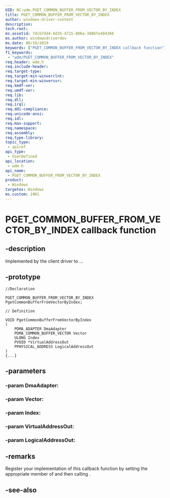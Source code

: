 ```yaml
---
UID: NC:wdm.PGET_COMMON_BUFFER_FROM_VECTOR_BY_INDEX
title: PGET_COMMON_BUFFER_FROM_VECTOR_BY_INDEX
author: windows-driver-content
description: 
tech.root:
ms.assetid: 7dcb7dd4-8d35-4715-806a-3886fe484366
ms.author: windowsdriverdev
ms.date: 08/19/2019
keywords: ["PGET_COMMON_BUFFER_FROM_VECTOR_BY_INDEX callback function"]
f1_keywords:
 - "wdm/PGET_COMMON_BUFFER_FROM_VECTOR_BY_INDEX"
req.header: wdm.h
req.include-header:
req.target-type:
req.target-min-winverclnt:
req.target-min-winversvr:
req.kmdf-ver:
req.umdf-ver:
req.lib:
req.dll:
req.irql: 
req.ddi-compliance:
req.unicode-ansi:
req.idl:
req.max-support:
req.namespace:
req.assembly:
req.type-library: 
topic_type: 
 - apiref
api_type: 
 - UserDefined
api_location: 
 - wdm.h
api_name: 
 - PGET_COMMON_BUFFER_FROM_VECTOR_BY_INDEX
product: 
 - Windows
targetos: Windows
ms.custom: 19H1
---
```


# PGET_COMMON_BUFFER_FROM_VECTOR_BY_INDEX callback function

## -description

Implemented by the client driver to ... 

## -prototype

```
//Declaration

PGET_COMMON_BUFFER_FROM_VECTOR_BY_INDEX PgetCommonBufferFromVectorByIndex; 

// Definition

VOID PgetCommonBufferFromVectorByIndex 
(
	PDMA_ADAPTER DmaAdapter
	PDMA_COMMON_BUFFER_VECTOR Vector
	ULONG Index
	PVOID *VirtualAddressOut
	PPHYSICAL_ADDRESS LogicalAddressOut
)
{...}

```

## -parameters

### -param DmaAdapter: 
### -param Vector: 
### -param Index: 
### -param VirtualAddressOut: 
### -param LogicalAddressOut: 



## -remarks

Register your implementation of this callback function by setting the appropriate member of <!-- REPLACE ME --> and then calling <!-- REPLACE ME -->.


## -see-also

